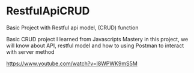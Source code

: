 # RestfulApiCRUD
Basic Project with Restful api model, (CRUD) function

Basic CRUD project I learned from Javascripts Mastery
in this project, we will know about API, restful model and how to using Postman to interact with server method

https://www.youtube.com/watch?v=l8WPWK9mS5M
